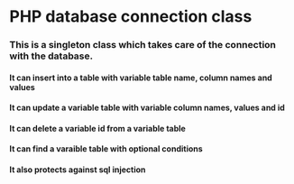 # PHP database connection class

### This is a singleton class which takes care of the connection with the database.
#### It can insert into a table with variable table name, column names and values
#### It can update a variable table with variable column names, values and id
#### It can delete a variable id from a variable table
#### It can find a varaible table with optional conditions

#### It also protects against sql injection
